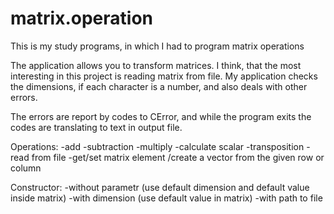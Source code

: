# matrix.operation
This is my study programs, in which I had to program matrix operations


The application allows you to transform matrices. I think, that the most interesting in this project is reading matrix from file. My application checks the dimensions, if each character is a number, and also deals with other errors.

The errors are report by codes to CError, and while the program exits the codes are translating to text in output file. 

Operations:
-add
-subtraction
-multiply
-calculate scalar
-transposition
-read from file
-get/set matrix element
/create a vector from the given row or column

Constructor:
-without parametr (use default dimension and default value inside matrix)
-with dimension (use default value in matrix)
-with path to file

